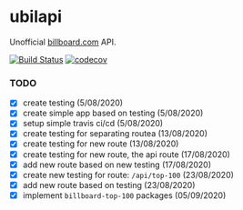 # ubilapi
Unofficial [billboard.com](https://www.billboard.com) API.

[![Build Status](https://travis-ci.org/didadadida93/ubilapi.svg?branch=master)](https://travis-ci.org/didadadida93/ubilapi) [![codecov](https://codecov.io/gh/didadadida93/ubilapi/branch/master/graph/badge.svg)](https://codecov.io/gh/didadadida93/ubilapi)

### TODO
- [x] create testing (5/08/2020)  
- [x] create simple app based on testing (5/08/2020)  
- [x] setup simple travis ci/cd (5/08/2020)  
- [x] create testing for separating routea (13/08/2020)  
- [x] create testing for new route (13/08/2020)  
- [x] create testing for new route, the api route (17/08/2020)  
- [x] add new route based on new testing (17/08/2020)  
- [x] create new testing for route: `/api/top-100` (23/08/2020)
- [x] add new route based on testing (23/08/2020)  
- [x] implement `billboard-top-100` packages (05/09/2020)  
